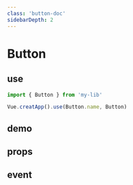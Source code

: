 ```yaml
---
class: 'button-doc'
sidebarDepth: 2
---
```

# Button

## use

```javascript
import { Button } from 'my-lib'

Vue.creatApp().use(Button.name, Button)
```

## demo

<demo-wrapper
  src="src/packages/button/demo"
/>

## props

## event
